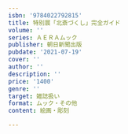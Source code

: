 ```yaml
---
isbn: '9784022792815'
title: 特別展「北斎づくし」完全ガイド
volume: ''
series: ＡＥＲＡムック
publisher: 朝日新聞出版
pubdate: '2021-07-19'
cover: ''
author: ''
description: ''
price: '1400'
genre: ''
target: 雑誌扱い
format: ムック・その他
content: 絵画・彫刻

---
```

